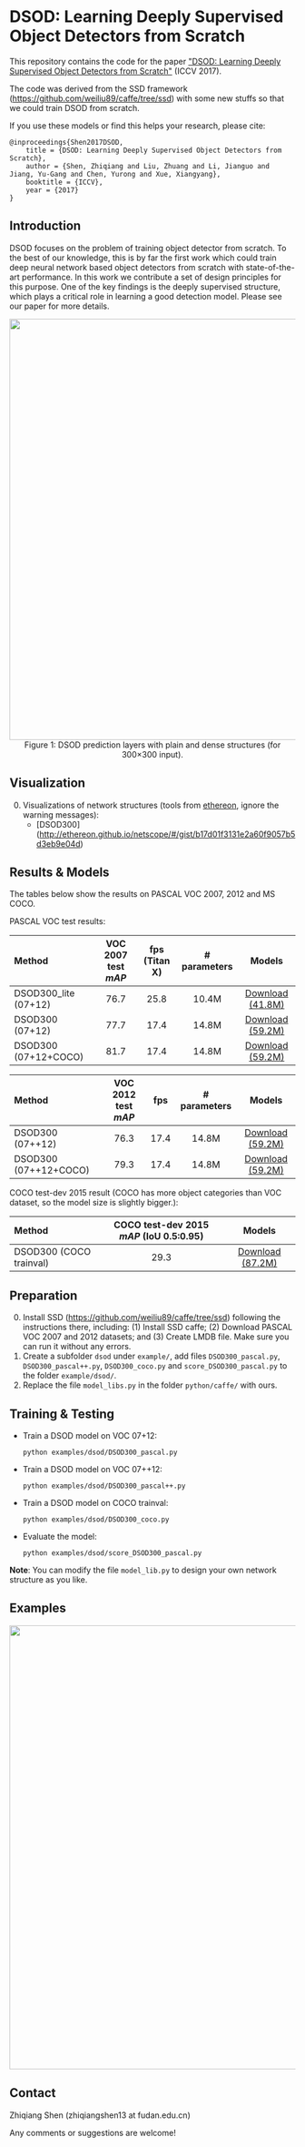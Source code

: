 # DSOD: Learning Deeply Supervised Object Detectors from Scratch


This repository contains the code for the paper ["DSOD: Learning Deeply Supervised Object Detectors from Scratch"](https://arxiv.org/abs/1708.01241) (ICCV 2017).

The code was derived from the SSD framework (https://github.com/weiliu89/caffe/tree/ssd) with some new stuffs so that we could train DSOD from scratch. 

If you use these models or find this helps your research, please cite:


	@inproceedings{Shen2017DSOD,
		title = {DSOD: Learning Deeply Supervised Object Detectors from Scratch},
		author = {Shen, Zhiqiang and Liu, Zhuang and Li, Jianguo and Jiang, Yu-Gang and Chen, Yurong and Xue, Xiangyang},
		booktitle = {ICCV},
		year = {2017}
	}

## Introduction

DSOD focuses on the problem of training object detector from scratch. 
To the best of our knowledge, this is by far the first work which could train deep neural network based object detectors from scratch with state-of-the-art performance. 
In this work we contribute a set of design principles for this purpose. One of the key findings is the deeply supervised structure, which plays a critical role in learning a good detection model. Please see our paper for more details.

<div align=center>
<img src="https://user-images.githubusercontent.com/3794909/28934967-718c9302-78b5-11e7-89ee-8b514e53e23c.png" width="740">
</div>

<div align=center>
Figure 1: DSOD prediction layers with plain and dense structures (for 300×300 input).
</div> 

## Visualization

0. Visualizations of network structures (tools from [ethereon](http://ethereon.github.io/netscope/quickstart.html), ignore the warning messages):
	- [DSOD300] (http://ethereon.github.io/netscope/#/gist/b17d01f3131e2a60f9057b5d3eb9e04d)

## Results & Models

The tables below show the results on PASCAL VOC 2007, 2012 and MS COCO.

PASCAL VOC test results:

| Method | VOC 2007 test *mAP* | fps (Titan X) | # parameters | Models 
|:-------|:-----:|:-------:|:-------:|:-------:|
| DSOD300_lite (07+12) | 76.7 | 25.8 | 10.4M | [Download (41.8M)](https://drive.google.com/open?id=0B4cvsEOB5eUCQVozLVhONS1EX2s) |
| DSOD300 (07+12) | 77.7 | 17.4 | 14.8M | [Download (59.2M)](https://drive.google.com/open?id=0B4cvsEOB5eUCaGU3MkRkOENRWWc) |
| DSOD300 (07+12+COCO) | 81.7 | 17.4 | 14.8M | [Download (59.2M)](https://drive.google.com/open?id=0B4cvsEOB5eUCa3lDWTNIa1BfMUU)|

| Method | VOC 2012 test *mAP* | fps | # parameters| Models 
|:-------|:-----:|:-----:|:-------:|:-------:|
| DSOD300 (07++12) | 76.3 | 17.4 | 14.8M | [Download (59.2M)](https://drive.google.com/open?id=0B4cvsEOB5eUCV2cyeU9qZVlhSEk) |
| DSOD300 (07++12+COCO) | 79.3 | 17.4 | 14.8M | [Download (59.2M)](https://drive.google.com/open?id=0B4cvsEOB5eUCLXhGdlUtT3B2cDQ) |

COCO test-dev 2015 result (COCO has more object categories than VOC dataset, so the model size is slightly bigger.):

| Method | COCO test-dev 2015 *mAP* (IoU 0.5:0.95) | Models
|:-------|:-----:|:-----:|
| DSOD300 (COCO trainval) | 29.3 | [Download (87.2M)](https://drive.google.com/open?id=0B4cvsEOB5eUCYXoxcGRCbVFMNms) |


## Preparation 

0. Install SSD (https://github.com/weiliu89/caffe/tree/ssd) following the instructions there, including: (1) Install SSD caffe; (2) Download PASCAL VOC 2007 and 2012 datasets; and (3) Create LMDB file. Make sure you can run it without any errors.
1. Create a subfolder `dsod` under `example/`, add files `DSOD300_pascal.py`, `DSOD300_pascal++.py`, `DSOD300_coco.py` and `score_DSOD300_pascal.py` to the folder `example/dsod/`.
2. Replace the file `model_libs.py` in the folder `python/caffe/` with ours.


## Training & Testing

- Train a DSOD model on VOC 07+12:

  ```shell
  python examples/dsod/DSOD300_pascal.py
  ```

- Train a DSOD model on VOC 07++12:

  ```shell
  python examples/dsod/DSOD300_pascal++.py
  ```
  
- Train a DSOD model on COCO trainval:

  ```shell
  python examples/dsod/DSOD300_coco.py
  ```
  

- Evaluate the model:


  ```shell
  python examples/dsod/score_DSOD300_pascal.py
  ```
  
 **Note**: You can modify the file `model_lib.py` to design your own network structure as you like.

## Examples

<div align=center>
<img src="https://cloud.githubusercontent.com/assets/3794909/25331405/92d88c36-2915-11e7-93f3-3eb43963f5ac.jpg" width="780">
</div>

## Contact

Zhiqiang Shen (zhiqiangshen13 at fudan.edu.cn) 

Any comments or suggestions are welcome!

